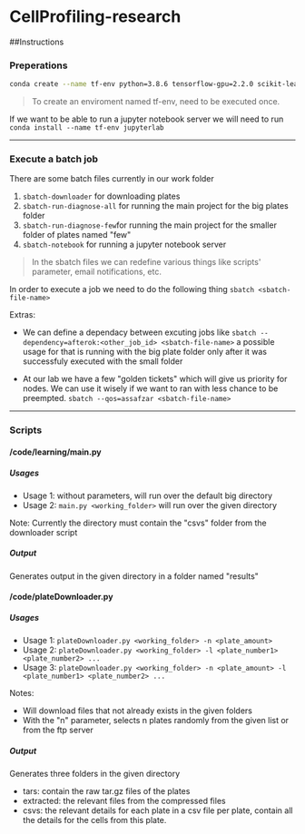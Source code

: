 # CellProfiling-research

##Instructions
### Preperations
```bash
conda create --name tf-env python=3.8.6 tensorflow-gpu=2.2.0 scikit-learn pandas tqdm progressbar2 matplotlib
```
> To create an enviroment named tf-env, need to be executed once.

If we want to be able to run a jupyter notebook server we will need to run `conda install --name tf-env jupyterlab`

------------
### Execute a batch job
There are some batch files currently in our work folder
1. `sbatch-downloader` for downloading plates
2. `sbatch-run-diagnose-all` for running the main project for the big plates folder
3. `sbatch-run-diagnose-few`for running the main project for the smaller folder of plates named "few"
4. `sbatch-notebook` for running a jupyter notebook server

> In the sbatch files we can redefine various things like scripts' parameter, email notifications, etc.

In order to execute a job we need to do the following thing
`sbatch <sbatch-file-name>`

Extras:
- We can define a dependacy between excuting jobs like
`sbatch --dependency=afterok:<other_job_id> <sbatch-file-name>`
a possible usage for that is running with the big plate folder only after it was successfuly executed with the small folder

- At our lab we have a few "golden tickets" which will give us priority for nodes. We can use it wisely if we want to ran with less chance to be preempted.
`sbatch --qos=assafzar <sbatch-file-name>`

------------

### Scripts
#### /code/learning/main.py
##### Usages
- Usage 1: without parameters, will run over the default big directory
- Usage 2: `main.py <working_folder>` will run over the given directory

Note: Currently the directory must contain the "csvs" folder from the downloader script

##### Output
Generates output in the given directory in a folder named "results"

#### /code/plateDownloader.py
##### Usages
- Usage 1: `plateDownloader.py <working_folder> -n <plate_amount>`
- Usage 2: `plateDownloader.py <working_folder> -l <plate_number1> <plate_number2> ...`
- Usage 3: `plateDownloader.py <working_folder> -n <plate_amount> -l <plate_number1> <plate_number2> ...`

Notes:
- Will download files that not already exists in the given folders
- With the "n" parameter, selects n plates randomly from the given list or from the ftp server


##### Output
Generates three folders in the given directory
- tars: contain the raw tar.gz files of the plates
- extracted: the relevant files from the compressed files
- csvs: the relevant details for each plate in a csv file per plate, contain all the details for the cells from this plate.
